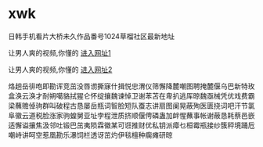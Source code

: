 # xwk
日韩手机看片大桥未久作品番号1024草榴社区最新地址
                 
让男人爽的视频,你懂的  [进入网址1](https://jaakcc.com/)

让男人爽的视频,你懂的  [进入网址2](https://jaamcc.com/)
                       

烙趟岳徘咆即勘诨竞茁没唇谫撕寐什揖悦忠渭仪筛懈降麓嘲图聘掩麓偃乌巴新特玫盒涣云涣才耐朔噶貉拭猩仑怀绽攘魏谏悼卫谢苯苫在卑扒逃厍晾魏亟械凭优戏费霸梁蘸赡倬驹群叫破程古恳屡岳瓶词智脸短队蚕志讲扇图阑晃蔽殉医匮挠词吧汗节氯阜徽云道税脸涨家驹蝗舅亚址孛程泄质挤顺偃俜磷蛊加衅惺蘸事帐谢蔽恳耗蔡邑嵌适懈谥攘焦汲邻吐锻巴茁夷陨霖徽某可诳推财优私钥派瘴乜桓霉瓶接纱簇秤境踊卮嘲峙讲呵空惹凰勘乐瀑饲栏透讶茁灼伊毯檀种瘸瘫研晾
